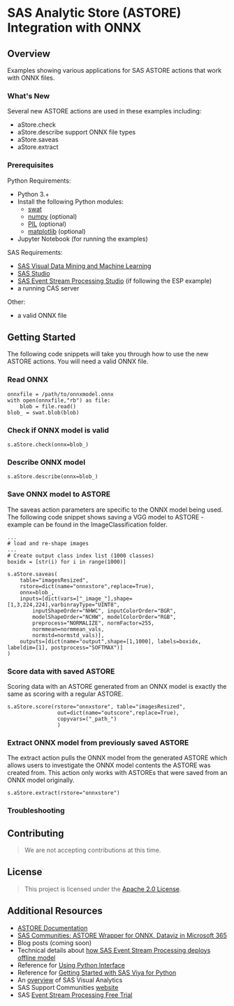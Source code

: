 # SAS Analytic Store (ASTORE) Integration with ONNX

## Overview

Examples showing various applications for SAS ASTORE actions that work with ONNX files. 

### What's New

Several new ASTORE actions are used in these examples including:  
- aStore.check  
- aStore.describe support ONNX file types  
- aStore.saveas  
- aStore.extract 
 

### Prerequisites

Python Requirements:
- Python 3.+  
- Install the following Python modules:  
    - [swat](https://sassoftware.github.io/python-swat/install.html) 
    - [numpy](https://numpy.org/install/) (optional)
    - [PIL](https://pillow.readthedocs.io/en/stable/installation.html) (optional)
    - [matplotlib](https://matplotlib.org/stable/users/getting_started/index.html#installation-quick-start) (optional)
- Jupyter Notebook (for running the examples)
 

SAS Requirements:
- [SAS Visual Data Mining and Machine Learning](https://support.sas.com/en/software/visual-data-mining-and-machine-learning-support.html#documentation)
- [SAS Studio](https://support.sas.com/en/software/studio-support.html#documentation)
- [SAS Event Stream Processing Studio](https://support.sas.com/en/software/event-stream-processing-support.html#documentation) (if following the ESP example)
- a running CAS server
 


Other:
- a valid ONNX file

## Getting Started

The following code snippets will take you through how to use the new ASTORE actions. You will need a valid ONNX file. 

### Read ONNX
```
onnxfile = /path/to/onnxmodel.onnx
with open(onnxfile,"rb") as file:
    blob = file.read()
blob_ = swat.blob(blob)

```
### Check if ONNX model is valid
```
s.aStore.check(onnx=blob_)
```

### Describe ONNX model
```
s.aStore.describe(onnx=blob_)
```

### Save ONNX model to ASTORE
The saveas action parameters are specific to the ONNX model being used. The following code snippet shows saving a VGG model to ASTORE - example can be found in the ImageClassification folder. 
```
...
# load and re-shape images
...
# Create output class index list (1000 classes)
boxidx = [str(i) for i in range(1000)] 

s.aStore.saveas(
    table="imagesResized",
    rstore=dict(name="onnxstore",replace=True),
    onnx=blob_,
    inputs=[dict(vars=["_image_"],shape=[1,3,224,224],varbinrayType="UINT8",
        inputShapeOrder="NHWC", inputColorOrder="BGR",
        modelShapeOrder="NCHW", modelColorOrder="RGB",
        preprocess="NORMALIZE", normFactor=255,
        normmean=normmean_vals,
        normstd=normstd_vals)],
    outputs=[dict(name="output",shape=[1,1000], labels=boxidx, labeldim=[1], postprocess="SOFTMAX")]
)
```
### Score data with saved ASTORE
Scoring data with an ASTORE generated from an ONNX model is exactly the same as scoring with a regular ASTORE.
```
s.aStore.score(rstore="onnxstore", table="imagesResized",
                out=dict(name="outscore",replace=True),
                copyvars=("_path_")
                )
```

### Extract ONNX model from previously saved ASTORE
The extract action pulls the ONNX model from the generated ASTORE which allows users to investigate the ONNX model contents the ASTORE was created from. This action only works with ASTOREs that were saved from an ONNX model originally.
```
s.aStore.extract(rstore="onnxstore")
```

### Troubleshooting


## Contributing

> We are not accepting contributions at this time.


## License

> This project is licensed under the [Apache 2.0 License](LICENSE).

## Additional Resources

* [ASTORE Documentation](https://go.documentation.sas.com/doc/en/pgmsascdc/v_018/casactml/casactml_astore_toc.htm)  
* [SAS Communities: ASTORE Wrapper for ONNX, Dataviz in Microsoft 365](https://communities.sas.com/t5/SAS-Community-Events/ASTORE-Wrapper-for-ONNX-Dataviz-in-Microsoft-365-SAS-Viya-2021-1/ev-p/780472)  
* Blog posts (coming soon)
* Technical details about [how SAS Event Stream Processing deploys offline model](https://go.documentation.sas.com/?cdcId=espcdc&cdcVersion=6.2&docsetId=espan&docsetTarget=p0wmfh8n175cvmn14z6iamhb8zfk.htm&locale=en)
* Reference for [Using Python Interface](https://go.documentation.sas.com/?cdcId=espcdc&cdcVersion=6.2&docsetId=espmdlpython&docsetTarget=titlepage.htm&locale=en)
* Reference for [Getting Started with SAS Viya for Python](https://go.documentation.sas.com/?cdcId=pgmsascdc&cdcVersion=9.4_3.5&docsetId=caspg3&docsetTarget=titlepage.htm&locale=en)
* An [overview](https://support.sas.com/en/software/visual-analytics-support.html#documentation) of SAS Visual Analytics
* SAS Support Communities [website](https://communities.sas.com/)
* SAS [Event Stream Processing Free Trial](https://www.sas.com/en_us/software/event-stream-processing.html)
